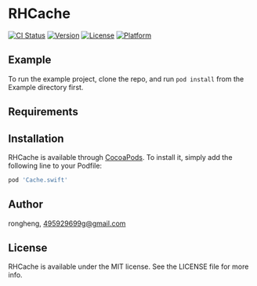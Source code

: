 # RHCache

[![CI Status](https://img.shields.io/travis/495929699g@gmail.com/RHCache.svg?style=flat)](https://travis-ci.org/495929699g@gmail.com/RHCache)
[![Version](https://img.shields.io/cocoapods/v/RHCache.svg?style=flat)](https://cocoapods.org/pods/RHCache)
[![License](https://img.shields.io/cocoapods/l/RHCache.svg?style=flat)](https://cocoapods.org/pods/RHCache)
[![Platform](https://img.shields.io/cocoapods/p/RHCache.svg?style=flat)](https://cocoapods.org/pods/RHCache)

## Example

To run the example project, clone the repo, and run `pod install` from the Example directory first.

## Requirements

## Installation

RHCache is available through [CocoaPods](https://cocoapods.org). To install
it, simply add the following line to your Podfile:

```ruby
pod 'Cache.swift'
```

## Author

rongheng, 495929699g@gmail.com

## License

RHCache is available under the MIT license. See the LICENSE file for more info.
